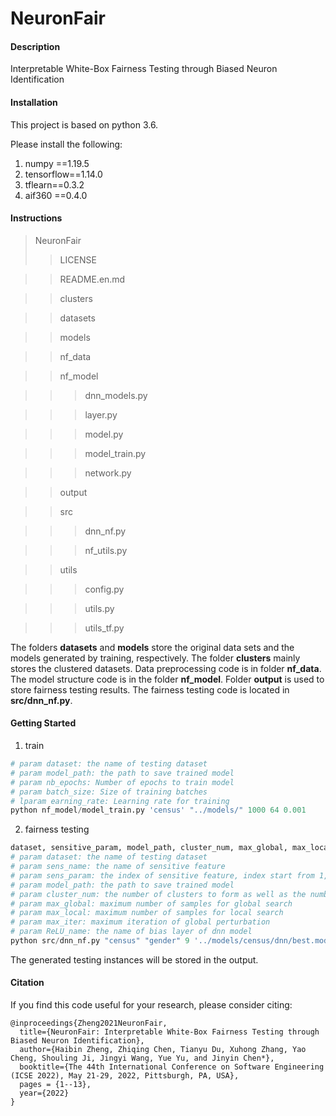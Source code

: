# NeuronFair

#### Description
Interpretable White-Box Fairness Testing through Biased Neuron Identification

#### Installation

This project is based on python 3.6. 

Please install the following:

1.  numpy ==1.19.5
2.  tensorflow==1.14.0
3.  tflearn==0.3.2
4.  aif360 ==0.4.0

#### Instructions
>NeuronFair
>>LICENSE

>>README.en.md

>>clusters

>>datasets

>>models

>>nf_data

>>nf_model

>>>dnn_models.py

>>>layer.py

>>> model.py

>>>model_train.py

>>>network.py

>>output

>>src

>>>dnn_nf.py

>>>nf_utils.py

>>utils

>>>config.py

>>>utils.py

>>>utils_tf.py

The folders **datasets** and **models** store the original data sets and the models generated by training, respectively. The folder **clusters** mainly stores the clustered datasets. Data preprocessing code is in folder **nf_data**. The model structure code is in the folder **nf_model**. Folder **output** is used to store fairness testing results. The fairness testing code is located in **src/dnn_nf.py**.

#### Getting Started

1.  train

```python
# param dataset: the name of testing dataset
# param model_path: the path to save trained model
# param nb_epochs: Number of epochs to train model
# param batch_size: Size of training batches
# lparam earning_rate: Learning rate for training
python nf_model/model_train.py 'census' "../models/" 1000 64 0.001
```

2.  fairness testing
```python
dataset, sensitive_param, model_path, cluster_num, max_global, max_local, max_iter, ReLU_name
# param dataset: the name of testing dataset
# param sens_name: the name of sensitive feature 
# param sens_param: the index of sensitive feature, index start from 1, 9 for gender, 8 for race
# param model_path: the path to save trained model
# param cluster_num: the number of clusters to form as well as the number of centroids to generate
# param max_global: maximum number of samples for global search 
# param max_local: maximum number of samples for local search
# param max_iter: maximum iteration of global perturbation
# param ReLU_name: the name of bias layer of dnn model
python src/dnn_nf.py "census" "gender" 9 '../models/census/dnn/best.model' 4 1000 1000 40 "ReLU5"
```

The generated testing instances will be stored in the output.

#### Citation

If you find this code useful for your research, please consider citing:

```
@inproceedings{Zheng2021NeuronFair,
  title={NeuronFair: Interpretable White-Box Fairness Testing through Biased Neuron Identification},
  author={Haibin Zheng, Zhiqing Chen, Tianyu Du, Xuhong Zhang, Yao Cheng, Shouling Ji, Jingyi Wang, Yue Yu, and Jinyin Chen*},
  booktitle={The 44th International Conference on Software Engineering (ICSE 2022), May 21-29, 2022, Pittsburgh, PA, USA},
  pages = {1--13},
  year={2022}
}
```

